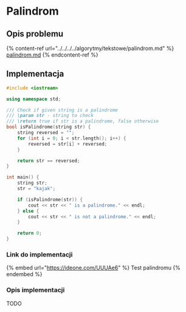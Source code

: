 # Palindrom

## Opis problemu

{% content-ref url="../../../../algorytmy/tekstowe/palindrom.md" %}
[palindrom.md](../../../../algorytmy/tekstowe/palindrom.md)
{% endcontent-ref %}

## Implementacja

```cpp
#include <iostream>

using namespace std;

/// Check if given string is a palindrome
/// \param str - string to check
/// \return true if str is a palindrome, false otherwise
bool isPalindrome(string str) {
    string reversed = "";
    for (int i = 0; i < str.length(); i++) {
        reversed = str[i] + reversed;
    }

    return str == reversed;
}

int main() {
    string str;
    str = "kajak";

    if (isPalindrome(str)) {
        cout << str << " is a palindrome." << endl;
    } else {
        cout << str << " is not a palindrome." << endl;
    }

    return 0;
}
```

### Link do implementacji

{% embed url="https://ideone.com/UUUAe6" %}
Test palindromu
{% endembed %}

### Opis implementacji

TODO

